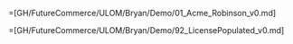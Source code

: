 =[GH/FutureCommerce/ULOM/Bryan/Demo/01_Acme_Robinson_v0.md]
 

=[GH/FutureCommerce/ULOM/Bryan/Demo/92_LicensePopulated_v0.md]